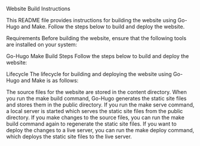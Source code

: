 Website Build Instructions

This README file provides instructions for building the website using Go-Hugo and Make. Follow the steps below to build and deploy the website.

Requirements
Before building the website, ensure that the following tools are installed on your system:

Go-Hugo
Make
Build Steps
Follow the steps below to build and deploy the website:

Lifecycle
The lifecycle for building and deploying the website using Go-Hugo and Make is as follows:

The source files for the website are stored in the content directory.
When you run the make build command, Go-Hugo generates the static site files and stores them in the public directory.
If you run the make serve command, a local server is started which serves the static site files from the public directory.
If you make changes to the source files, you can run the make build command again to regenerate the static site files.
If you want to deploy the changes to a live server, you can run the make deploy command, which deploys the static site files to the live server.
